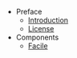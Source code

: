 - Preface
	- [Introduction](/)
	- [License](/pages/license)
- Components
	- [Facile](/pages/components/facile)

